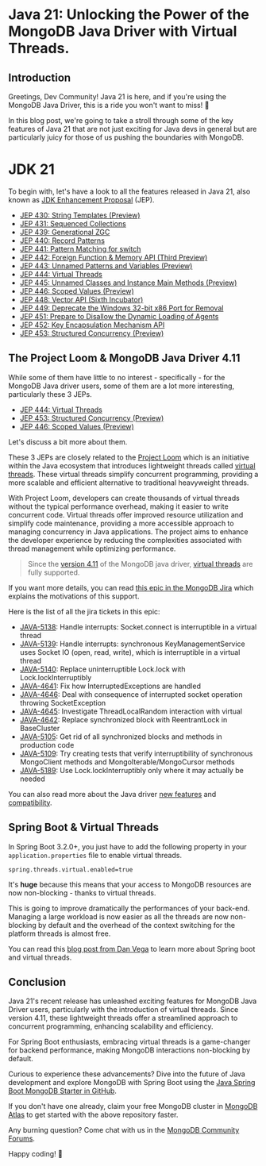 # Java 21: Unlocking the Power of the MongoDB Java Driver with Virtual Threads.

## Introduction

Greetings, Dev Community! Java 21 is here, and if you're using the MongoDB Java Driver, this is a ride you won't want to
miss! 🚀

In this blog post, we're going to take a stroll through some of the key features of Java 21 that are not just exciting
for Java devs in general but are particularly juicy for those of us pushing the boundaries with MongoDB.

# JDK 21

To begin with, let's have a look to all the features released in Java 21, also known
as [JDK Enhancement Proposal](https://en.wikipedia.org/wiki/JDK_Enhancement_Proposal) (JEP).

- [JEP 430: String Templates (Preview)](https://openjdk.org/jeps/430)
- [JEP 431: Sequenced Collections](https://openjdk.org/jeps/431)
- [JEP 439: Generational ZGC](https://openjdk.org/jeps/439)
- [JEP 440: Record Patterns](https://openjdk.org/jeps/440)
- [JEP 441: Pattern Matching for switch](https://openjdk.org/jeps/441)
- [JEP 442: Foreign Function & Memory API (Third Preview)](https://openjdk.org/jeps/442)
- [JEP 443: Unnamed Patterns and Variables (Preview)](https://openjdk.org/jeps/443)
- [JEP 444: Virtual Threads](https://openjdk.org/jeps/444)
- [JEP 445: Unnamed Classes and Instance Main Methods (Preview)](https://openjdk.org/jeps/445)
- [JEP 446: Scoped Values (Preview)](https://openjdk.org/jeps/446)
- [JEP 448: Vector API (Sixth Incubator)](https://openjdk.org/jeps/448)
- [JEP 449: Deprecate the Windows 32-bit x86 Port for Removal](https://openjdk.org/jeps/449)
- [JEP 451: Prepare to Disallow the Dynamic Loading of Agents](https://openjdk.org/jeps/451)
- [JEP 452: Key Encapsulation Mechanism API](https://openjdk.org/jeps/452)
- [JEP 453: Structured Concurrency (Preview)](https://openjdk.org/jeps/453)

## The Project Loom & MongoDB Java Driver 4.11

While some of them have little to no interest - specifically - for the MongoDB Java driver users, some of them are a lot
more
interesting, particularly these 3 JEPs.

- [JEP 444: Virtual Threads](https://openjdk.org/jeps/444)
- [JEP 453: Structured Concurrency (Preview)](https://openjdk.org/jeps/453)
- [JEP 446: Scoped Values (Preview)](https://openjdk.org/jeps/446)

Let's discuss a bit more about them.

These 3 JEPs are closely related to the [Project Loom](https://wiki.openjdk.org/display/loom/Main) which is an
initiative within the Java
ecosystem that introduces lightweight threads
called [virtual threads](https://docs.oracle.com/en/java/javase/21/core/virtual-threads.html). These virtual threads
simplify concurrent programming, providing a more scalable and efficient alternative to traditional heavyweight threads.

With Project Loom, developers can create thousands of virtual threads without the
typical performance overhead, making it easier to write concurrent code. Virtual threads offer improved resource
utilization and simplify code maintenance, providing a more accessible approach to managing concurrency in Java
applications. The project aims to enhance the developer experience by reducing the complexities associated with thread
management while optimizing performance.

> Since the [version 4.11](https://www.mongodb.com/docs/drivers/java/sync/current/whats-new/#new-features-in-4.11) of the
MongoDB java driver, [virtual threads](https://docs.oracle.com/en/java/javase/21/core/virtual-threads.html) are fully
supported.

If you want more details, you can read [this epic in the MongoDB Jira](https://jira.mongodb.org/browse/JAVA-4649) which
explains the motivations of this support.

Here is the list of all the jira tickets in this epic:

- [JAVA-5138](https://jira.mongodb.org/browse/JAVA-5138): Handle interrupts: Socket.connect is interruptible in a
  virtual thread
- [JAVA-5139](https://jira.mongodb.org/browse/JAVA-5139): Handle interrupts: synchronous KeyManagementService uses
  Socket IO (open, read, write), which is interruptible in a virtual thread
- [JAVA-5140](https://jira.mongodb.org/browse/JAVA-5140): Replace uninterruptible Lock.lock with Lock.lockInterruptibly
- [JAVA-4641](https://jira.mongodb.org/browse/JAVA-4641): Fix how InterruptedExceptions are handled
- [JAVA-4646](https://jira.mongodb.org/browse/JAVA-4646): Deal with consequence of interrupted socket operation throwing
  SocketException
- [JAVA-4645](https://jira.mongodb.org/browse/JAVA-4645): Investigate ThreadLocalRandom interaction with virtual
- [JAVA-4642](https://jira.mongodb.org/browse/JAVA-4642): Replace synchronized block with ReentrantLock in BaseCluster
- [JAVA-5105](https://jira.mongodb.org/browse/JAVA-5105): Get rid of all synchronized blocks and methods in production
  code
- [JAVA-5109](https://jira.mongodb.org/browse/JAVA-5109): Try creating tests that verify interruptibility of synchronous
  MongoClient methods and MongoIterable/MongoCursor methods
- [JAVA-5189](https://jira.mongodb.org/browse/JAVA-5189): Use Lock.lockInterruptibly only where it may actually be
  needed

You can also read more about the Java
driver [new features](https://www.mongodb.com/docs/drivers/java/sync/current/whats-new/)
and [compatibility](https://www.mongodb.com/docs/drivers/java/sync/current/compatibility/).

## Spring Boot & Virtual Threads

In Spring Boot 3.2.0+, you just have to add the following property in your `application.properties` file
to enable virtual threads.

```properties
spring.threads.virtual.enabled=true
```

It's **huge** because this means that your access to MongoDB resources are now non-blocking - thanks to virtual threads.

This is going to improve dramatically the performances of your back-end. Managing a large workload is now easier as all
the threads are now non-blocking by default and the overhead of the context switching for the platform threads is almost
free.

You can read this [blog post from Dan Vega](https://www.danvega.dev/blog/virtual-threads-spring-boot) to learn more
about Spring boot and virtual threads.

## Conclusion

Java 21's recent release has unleashed exciting features for MongoDB Java Driver users, particularly with the
introduction of virtual threads. Since version 4.11, these lightweight threads offer a streamlined approach to
concurrent programming, enhancing scalability and efficiency.

For Spring Boot enthusiasts, embracing virtual threads is a game-changer for backend performance, making MongoDB
interactions non-blocking by default.

Curious to experience these advancements? Dive into the future of Java development and explore MongoDB with Spring Boot
using
the [Java Spring Boot MongoDB Starter in GitHub]( https://github.com/mongodb-developer/java-spring-boot-mongodb-starter).

If you don't have one already, claim your free MongoDB cluster
in [MongoDB Atlas](https://www.mongodb.com/atlas/database) to get started with the above repository faster.  

Any burning question? Come chat with us in the [MongoDB Community Forums](https://www.mongodb.com/community/forums/).

Happy coding! 🚀

